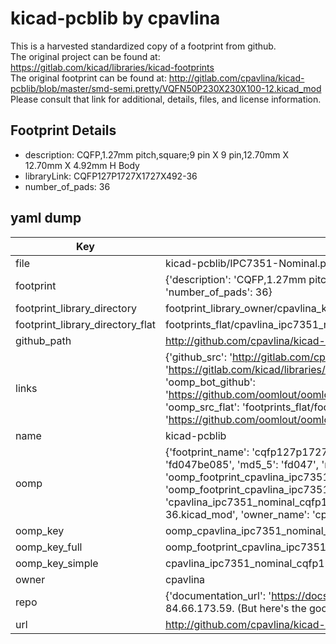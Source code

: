 # kicad-pcblib by cpavlina  
This is a harvested standardized copy of a footprint from github.  
The original project can be found at:  
https://gitlab.com/kicad/libraries/kicad-footprints  
The original footprint can be found at:
http://gitlab.com/cpavlina/kicad-pcblib/blob/master/smd-semi.pretty/VQFN50P230X230X100-12.kicad_mod
Please consult that link for additional, details, files, and license information.  
## Footprint Details
* description: CQFP,1.27mm pitch,square;9 pin X 9 pin,12.70mm X 12.70mm X 4.92mm H Body  
* libraryLink: CQFP127P1727X1727X492-36  
* number_of_pads: 36  
## yaml dump  
| Key | Value |  
| --- | --- |  
| file | kicad-pcblib/IPC7351-Nominal.pretty/CQFP127P1727X1727X492-36.kicad_mod |  
| footprint | {'description': 'CQFP,1.27mm pitch,square;9 pin X 9 pin,12.70mm X 12.70mm X 4.92mm H Body', 'libraryLink': 'CQFP127P1727X1727X492-36', 'number_of_pads': 36} |  
| footprint_library_directory | footprint_library_owner/cpavlina_kicad-pcblib |  
| footprint_library_directory_flat | footprints_flat/cpavlina_ipc7351_nominal_cqfp127p1727x1727x492_36/working |  
| github_path | http://github.com/cpavlina/kicad-pcblib/blob/master/IPC7351-Nominal.pretty/CQFP127P1727X1727X492-36.kicad_mod |  
| links | {'github_src': 'http://gitlab.com/cpavlina/kicad-pcblib/blob/master/smd-semi.pretty/VQFN50P230X230X100-12.kicad_mod', 'github_src_repo': 'https://gitlab.com/kicad/libraries/kicad-footprints', 'oomp_bot': 'footprints/cpavlina_ipc7351_nominal_cqfp127p1727x1727x492_36/working', 'oomp_bot_github': 'https://github.com/oomlout/oomlout_oomp_footprint_bot/tree/main/footprints/cpavlina_ipc7351_nominal_cqfp127p1727x1727x492_36/working', 'oomp_src_flat': 'footprints_flat/footprints_flat/cpavlina_ipc7351_nominal_cqfp127p1727x1727x492_36/working', 'oomp_src_flat_github': 'https://github.com/oomlout/oomlout_oomp_footprint_src/tree/main/footprints_flat/cpavlina_ipc7351_nominal_cqfp127p1727x1727x492_36/working'} |  
| name | kicad-pcblib |  
| oomp | {'footprint_name': 'cqfp127p1727x1727x492_36', 'library_name': 'ipc7351_nominal', 'md5': 'fd047be085c21daf70815adffb06b564', 'md5_10': 'fd047be085', 'md5_5': 'fd047', 'md5_6': 'fd047b', 'oomp_key': 'oomp_cpavlina_ipc7351_nominal_cqfp127p1727x1727x492_36', 'oomp_key_extra': 'oomp_footprint_cpavlina_ipc7351_nominal_cqfp127p1727x1727x492_36', 'oomp_key_full': 'oomp_footprint_cpavlina_ipc7351_nominal_cqfp127p1727x1727x492_36_fd047b', 'oomp_key_simple': 'cpavlina_ipc7351_nominal_cqfp127p1727x1727x492_36', 'original_filename': 'kicad-pcblib/IPC7351-Nominal.pretty/CQFP127P1727X1727X492-36.kicad_mod', 'owner_name': 'cpavlina'} |  
| oomp_key | oomp_cpavlina_ipc7351_nominal_cqfp127p1727x1727x492_36 |  
| oomp_key_full | oomp_footprint_cpavlina_ipc7351_nominal_cqfp127p1727x1727x492_36 |  
| oomp_key_simple | cpavlina_ipc7351_nominal_cqfp127p1727x1727x492_36 |  
| owner | cpavlina |  
| repo | {'documentation_url': 'https://docs.github.com/rest/overview/resources-in-the-rest-api#rate-limiting', 'message': "API rate limit exceeded for 84.66.173.59. (But here's the good news: Authenticated requests get a higher rate limit. Check out the documentation for more details.)"} |  
| url | http://github.com/cpavlina/kicad-pcblib |  

